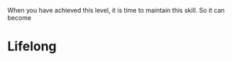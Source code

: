 
When you have achieved this level, it is time to maintain this skill. So it can become

# Lifelong
